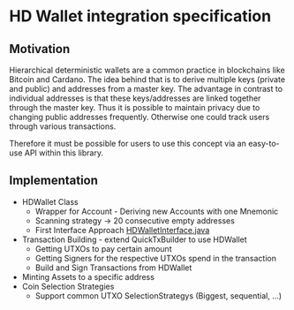 # HD Wallet integration specification

## Motivation 

Hierarchical deterministic wallets are a common practice in blockchains like Bitcoin and Cardano.
The idea behind that is to derive multiple keys (private and public) and addresses from a master key.
The advantage in contrast to individual addresses is that these keys/addresses are linked together through the master key.
Thus it is possible to maintain privacy due to changing public addresses frequently.
Otherwise one could track users through various transactions. 

Therefore it must be possible for users to use this concept via an easy-to-use API within this library.

## Implementation

- HDWallet Class
  - Wrapper for Account - Deriving new Accounts with one Mnemonic
  - Scanning strategy -> 20 consecutive empty addresses
  - First Interface Approach [HDWalletInterface.java](src/main/java/com/bloxbean/cardano/hdwallet/HDWalletInterface.java)
- Transaction Building - extend QuickTxBuilder to use HDWallet
  - Getting UTXOs to pay certain amount
  - Getting Signers for the respective UTXOs spend in the transaction
  - Build and Sign Transactions from HDWallet
- Minting Assets to a specific address 
- Coin Selection Strategies 
  - Support common UTXO SelectionStrategys (Biggest, sequential, ...)